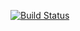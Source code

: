 [![Build Status](https://github.com/Himura-777/credit-card-validator/actions/workflows/web.yml/badge.svg)](https://github.com/Himura-777/credit-card-validator/actions)